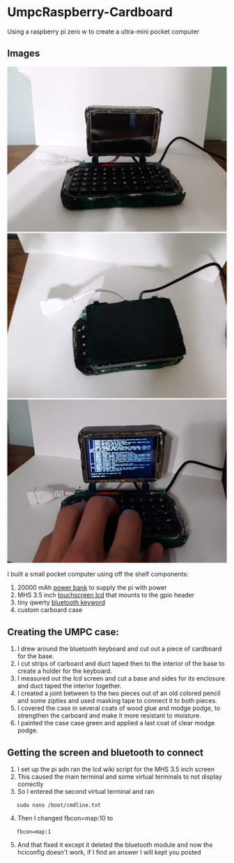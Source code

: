 # UmpcRaspberry-Cardboard
Using a raspberry pi zero w to create a ultra-mini pocket computer
<h2> Images
</h2>

![umpc off and open](/images/20210524_155739.jpg)
![umpc closed](/images/20210524_155746.jpg)
![umpc open and on](/images/20210524_155916.jpg)

I built a small pocket computer using off the shelf components:
1. 20000 mAh [power bank](https://www.amazon.com/ENEGON-Portable-20000mAh-Charger-Battery/dp/B083QCGPHZ/ref=asc_df_B083QCGPHZ/?tag=hyprod-20&linkCode=df0&hvadid=416804729915&hvpos=&hvnetw=g&hvrand=2400125951467309697&hvpone=&hvptwo=&hvqmt=&hvdev=c&hvdvcmdl=&hvlocint=&hvlocphy=1020414&hvtargid=pla-877205369897&psc=1&tag=&ref=&adgrpid=96943124074&hvpone=&hvptwo=&hvadid=416804729915&hvpos=&hvnetw=g&hvrand=2400125951467309697&hvqmt=&hvdev=c&hvdvcmdl=&hvlocint=&hvlocphy=1020414&hvtargid=pla-877205369897) to supply the pi with power
2. MHS 3.5 inch [touchscreen lcd](https://www.amazon.com/dp/B01CNKXM54/ref=sspa_dk_detail_2?pd_rd_i=B01CNKXM54&pd_rd_w=Ya7pL&pf_rd_p=085568d9-3b13-4ac1-8ae4-24a26c00cb0c&pd_rd_wg=XMuYI&pf_rd_r=T7F6RFKKFD7B3WC1GBQB&pd_rd_r=6749350c-0253-441b-9c38-f31dbd668cc2&spLa=ZW5jcnlwdGVkUXVhbGlmaWVyPUEzTTJRSEJRRUhENVQzJmVuY3J5cHRlZElkPUEwODIyNjk2M0laWVdPU042NjAyUiZlbmNyeXB0ZWRBZElkPUEwMDc1MTAzMzcwU1lMOFE0OU9SJndpZGdldE5hbWU9c3BfZGV0YWlsJmFjdGlvbj1jbGlja1JlZGlyZWN0JmRvTm90TG9nQ2xpY2s9dHJ1ZQ&th=1) that mounts to the gpio header
3. tiny qwerty [bluetooth keyword](https://www.amazon.com/Pocket-Mini-Bluetooth-Wireless-Keyboard/dp/B088K8RXYQ/ref=pd_sbs_4?pd_rd_w=WFej6&pf_rd_p=98101395-b70f-4a52-af63-8fac2c513e02&pf_rd_r=Y35HHFAM8ZYTAE7R5TM5&pd_rd_r=7e1487a1-1120-4026-8b2a-461cf28d52b7&pd_rd_wg=VDDK3&pd_rd_i=B088K8RXYQ&psc=1)
4. custom carboard case

<h2> Creating the UMPC case:
</h2>

1. I drew around the bluetooth keyboard and cut out a piece of cardboard for the base. 
2. I cut strips of carboard and duct taped then to the interior of the base to create a holder for the keyboard.
3. I measured out the lcd screen and cut a base and sides for its enclosure and duct taped the interior together.
4. I created a joint between to the two pieces out of an old colored pencil and some zipties and used masking tape to connect it to both pieces.
5. I covered the case in several coats of wood glue and modge podge, to strengthen the carboard and make it more resistant to moisture.
6. I painted the case case green and applied a last coat of clear modge podge.

<h2> Getting the screen and bluetooth to connect
</h2>

1. I set up the pi adn ran the lcd wiki script for the MHS 3.5 inch screen
2. This caused the main terminal and some virtual terminals to not display correctly
3. So I entered the second virtual terminal and ran 

```
   sudo nano /boot/cmdline.txt
```
4. Then I changed fbcon=map:10 to

```
   fbcon=map:1
```
5. And that fixed it except it deleted the bluetooth module and now the hciconfig doesn't work, if I find an answer I will kept you posted


